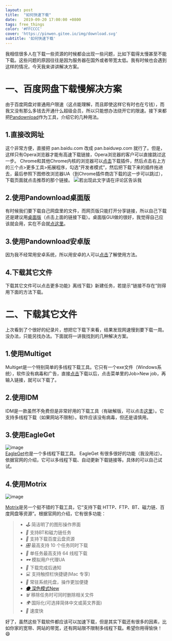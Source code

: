 ```yaml
---
layout: post
title:  "如何快速下载"
date:   2019-09-20 17:00:00 +0800
tags: free_things
color: '#FFCCCC'
cover: 'https://pinwen.gitee.io/img/download.svg'
subtitle: '如何快速下载'
---
```


我相信很多人在下载一些资源的时候都会出现一些问题，比如下载得太慢甚至不能下载。这些问题的原因往往是因为服务器在国外或者带宽太低。我有时候也会遇到这样的情况，今天我来讲讲解决方案。

# 一、百度网盘下载慢解决方案

由于百度网盘对普通用户限速（这点能理解，而且即使这样它有时也在亏钱），而我又没有那么多钱去开通什么超级会员，所以只能想办法绕开它的限速。接下来都把[Pandownload](https://www.baiduwp.com/)作为工具，介绍它的几种用法。

## 1.直接改网址

这个非常方便，直接把 pan.baidu.com 改成 pan.baiduwp.com 就行了。但是，这样只有Opera浏览器才能有高速下载链接，Opera浏览器的客户可以直接跳过这一步。
Chrome和其他Chrome内核的浏览器可以[点击](https://www.crx4chrome.com/go.php?d=4833&i=0&p=515&s=1&l=https%3A%2F%2Ff2.crx4chrome.com%2Fcrx.php%3Fi%3Ddjflhoibgkdhkhhcedjiklpkjnoahfmg%26v%3D1.1.0)下载插件，然后点击右上方的三个点>更多工具>拓展程序，勾选“开发者模式”，然后把下载下来的插件拖进去，最后参照下图修改浏览器UA（到Chrome插件商店下载的这一步可以跳过），下载页面就点击推荐的那个链接。
![若出现此文字请在评论区告诉我](https://pinwen.gitee.io/img/chrome-ua.gif)

## 2.使用Pandownload桌面版

有时候我们要下载自己网盘里的文件，而网页版只能打开分享链接，所以自己下载还是建议用[桌面版](https://pinwen.gitee.io/files/PanDownload_v2.1.3.zip)（点击上面的链接下载）。桌面版GUI做的很好，我觉得自己应该就会用，实在不会就[点这里](https://pandownload.com/)。

## 3.使用Pandownload安卓版

因为我不经常用安卓系统，所以用安卓的人可以[点击](https://www.linesoft.top/archives/11/)了解使用方法。

## 4.下载其它文件

下载其它文件可以点击更多功能》离线下载》新建任务，若提示“链接不存在”则得用下面的方法下载。

# 二、下载其它文件

上次看到了个很好的纪录片，想把它下载下来看，结果发现网速慢到要下载一周。没办法，只能另找办法。下面就将一讲我找到的几种解决方案。

## 1.使用Multiget

Multiget是一个特别简单的多线程下载工具。它只有一个exe文件（Windows系统），软件没有病毒和广告，直接[点击](https://pinwen.gitee.io/files/multiget.exe)下载以后，点击菜单里的Job>New job，再输入链接，就可以下载了。

## 2.使用IDM

IDM是一款虽然不免费但是非常好用的下载工具（有破解版，可以点击[这里](https://pinwen.gitee.io/files/IDM_6.35_Build_2_%E7%AE%80%E4%BD%93%E4%B8%AD%E6%96%87%E7%A0%B4%E8%A7%A3%E7%89%88%EF%BC%88%E5%AE%89%E8%A3%85%E7%89%88%EF%BC%89%EF%BC%88small-q%E8%A1%A5%E4%B8%81%EF%BC%89_-_20190826.zip)）。它支持多线程下载（如果网站不限制）。软件应该没有病毒，但还是请慎用。

## 3.使用EagleGet

![image](https://gitee.com/pinwen/pinwen/raw/master/74C714C0-CC0E-4072-87BD-0BB0D346E3D7.png)<br>
[EagleGet](http://www.eagleget.com/)也是一个多线程下载工具。
EagleGet 有很多很好的功能（我没用过）。依据官网的介绍，它可以多线程下载、自动更新下载链接等。具体的可以自己试试。

## 4.使用Motrix

![image](https://s.motrix.app/images/screenshot-task-en.png)

[Motrix](https://motrix.app/)是另一个挺不错的下载工具，它“支持下载 HTTP、FTP、BT、磁力链、百度网盘等资源”。根据官网的介绍，它有很多功能：

> - *🕹* 简洁明了的图形操作界面
> - *🦄* 支持BT和磁力链任务
> - *💾* 支持下载百度云盘资源
> - *🎛* 最高支持 10 个任务同时下载
> - *🚀* 单任务最高支持 64 线程下载
> - *🕶* 模拟用户代理UA
> - *🔔* 下载完成后通知
> - *💻* 支持触控栏快捷键(Mac 专享)
> - *🤖* 常驻系统托盘，操作更加便捷
> - [*🌑* 深色模式New](https://github.com/agalwood/Motrix/wiki/Release-Note-v1.3.x#how-toenable)
> - *🗑* 移除任务时可同时删除相关文件
> - *🌍* 国际化(可选择简体中文或英文界面)
> - *🎏* 速度快

好了，虽然这些下载软件都应该可以加速下载，但是其实下载还有很多的因素，比如你家的宽带、网站的带宽，还有网站限不限制多线程下载。希望你用得愉快！:smile: